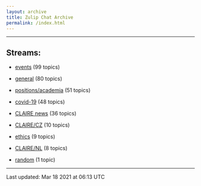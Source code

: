 ```yaml
---
layout: archive
title: Zulip Chat Archive
permalink: /index.html
---
```


---

## Streams:

* [events](stream/201207-events/index.html) (99 topics)

* [general](stream/201199-general/index.html) (80 topics)

* [positions/academia](stream/203258-positions/academia/index.html) (51 topics)

* [covid-19](stream/226112-covid-19/index.html) (48 topics)

* [CLAIRE news](stream/201957-CLAIRE-news/index.html) (36 topics)

* [CLAIRE/CZ](stream/203399-CLAIRE/CZ/index.html) (10 topics)

* [ethics](stream/228366-ethics/index.html) (9 topics)

* [CLAIRE/NL](stream/203255-CLAIRE/NL/index.html) (8 topics)

* [random](stream/202125-random/index.html) (1 topic)

<hr><p>Last updated: Mar 18 2021 at 06:13 UTC</p>